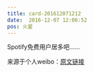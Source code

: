 ```yaml
---
title: card-201612071212
date:  2016-12-07 12:06:52
pos: 火星
---
```

Spotify免费用户居多吧……

来源于个人weibo：[原文链接](https://m.weibo.cn/status/EkZgkjwZ2?mblogid=EkZgkjwZ2)